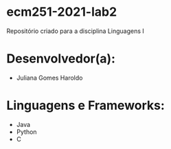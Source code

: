 # ecm251-2021-lab2
Repositório criado para a disciplina Linguagens I

# Desenvolvedor(a):
- Juliana Gomes Haroldo

# Linguagens e Frameworks:
- Java
- Python
- C

